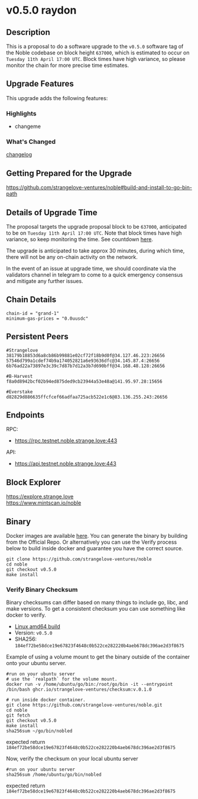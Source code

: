 # v0.5.0 raydon
## Description
This is a proposal to do a software upgrade to the `v0.5.0` software tag of the Noble codebase on block height `637000`, which is estimated to occur on `Tuesday 11th April 17:00 UTC`. Block times have high variance, so please monitor the chain for more precise time estimates.  

 

## Upgrade Features 
This upgrade adds the following features:  

### Highlights
- changeme

### What's Changed
[changelog](https://github.com/strangelove-ventures/noble/releases/tag/changeme)
 

## Getting Prepared for the Upgrade 

https://github.com/strangelove-ventures/noble#build-and-install-to-go-bin-path  

 

## Details of Upgrade Time 
The proposal targets the upgrade proposal block to be `637000`, anticipated to be on `Tuesday 11th April 17:00 UTC`. Note that block times have high variance, so keep monitoring the time. See countdown [here](https://testnet.mintscan.io/noble-testnet/blocks/637000).  

The upgrade is anticipated to take approx 30 minutes, during which time, there will not be any on-chain activity on the network.  

In the event of an issue at upgrade time, we should coordinate via the validators channel in telegram to come to a quick emergency consensus and mitigate any further issues.

## Chain Details
```
chain-id = "grand-1"
minimum-gas-prices = "0.0uusdc"
```
## Persistent Peers
```
#Strangelove
38179b18853d6a8cb86b99881e02cf72f18b9d0f@34.127.46.223:26656
57546d799a1cdef74b9a174052821a6e93636dfc@34.145.87.4:26656
6b76ad22a73897e3c39c7d87b7d12a3b7d690bff@34.168.48.128:26656

#B-Harvest
f8a0d8942bcf02b94ed875ded9cb23944a53e48a@141.95.97.28:15656

#Everstake
d82829d886635ffcfcef66adfaa725acb522e1c6@83.136.255.243:26656
```
## Endpoints
RPC: 
* https://rpc.testnet.noble.strange.love:443  

API:
* https://api.testnet.noble.strange.love:443  

## Block Explorer  
https://explore.strange.love  
https://www.mintscan.io/noble  

## Binary

Docker images are available [here](https://github.com/strangelove-ventures/noble/pkgs/container/noble/81507034?tag=v0.5.0). You can generate the binary by building from the Official Repo. Or alternatively you can use the Verify process below to build inside docker and guarantee you have the correct source.

```
git clone https://github.com/strangelove-ventures/noble
cd noble
git checkout v0.5.0
make install
```
### Verify Binary Checksum
Binary checksums can differ based on many things to include go, libc, and make versions. To get a consistent checksum you can use something like docker to verify.

  * [Linux amd64 build](nobled)
  * Version: `v0.5.0`
  * SHA256: `184ef72be58dce19e67823f4648c0b522ce282220b4aeb678dc396ae2d3f8675`

  Example of using a volume mount to get the binary outside of the container onto your ubuntu server.
  ```
  #run on your ubuntu server
  # use the `realpath` for the volume mount.
  docker run -v /home/ubuntu/go/bin:/root/go/bin -it --entrypoint /bin/bash ghcr.io/strangelove-ventures/checksum:v.0.1.0
  ```
  ```
  # run inside docker container.
  git clone https://github.com/strangelove-ventures/noble.git
  cd noble
  git fetch
  git checkout v0.5.0
  make install
  sha256sum ~/go/bin/nobled
  ```
  expected return `184ef72be58dce19e67823f4648c0b522ce282220b4aeb678dc396ae2d3f8675`  
  
  Now, verify the checksum on your local ubuntu server  
  ```
  #run on your ubuntu server
  sha256sum /home/ubuntu/go/bin/nobled
  ```
  expected return `184ef72be58dce19e67823f4648c0b522ce282220b4aeb678dc396ae2d3f8675` 
